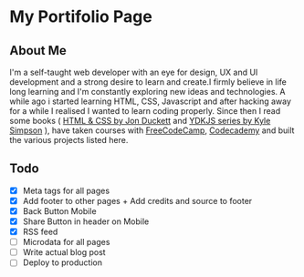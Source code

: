 # My Portifolio Page

## About Me

I'm a self-taught web developer with an eye for design, UX and UI development and a strong desire to learn and create.I firmly believe in life long learning and I'm constantly exploring new ideas and technologies. A while ago i started learning HTML, CSS, Javascript and after hacking away for a while I realised I wanted to learn coding properly. Since then I read some books ( <a target="_blank" href="http://www.htmlandcssbook.com/" title="http://www.htmlandcssbook.com/">HTML & CSS by Jon Duckett</a> and <a href="https://github.com/getify/You-Dont-Know-JS" target="_blank" title="https://github.com/getify/You-Dont-Know-JS">YDKJS series by Kyle Simpson</a> ), have taken courses with <a href="http://www.freecodecamp.com" target="_blank" title="http://www.freecodecamp.com">FreeCodeCamp</a>, <a href="https://www.codecademy.com/" target="_blank" title="https://www.codecademy.com/" >Codecademy</a> and built the various projects listed here.

## Todo

* [x] Meta tags for all pages
* [x] Add footer to other pages + Add credits and source to footer
* [x] Back Button Mobile
* [x] Share Button in header on Mobile
* [x] RSS feed
* [ ] Microdata for all pages
* [ ] Write actual blog post
* [ ] Deploy to production
